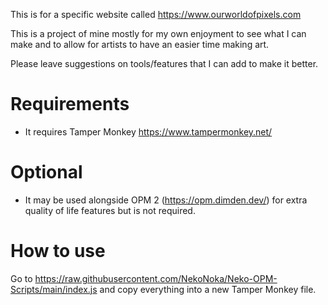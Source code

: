 This is for a specific website called https://www.ourworldofpixels.com

This is a project of mine mostly for my own enjoyment to see what I can make and to allow for artists to have an easier time making art.

Please leave suggestions on tools/features that I can add to make it better.

# Requirements

* It requires Tamper Monkey https://www.tampermonkey.net/

# Optional

* It may be used alongside OPM 2 (https://opm.dimden.dev/) for extra quality of life features but is not required.

# How to use

Go to https://raw.githubusercontent.com/NekoNoka/Neko-OPM-Scripts/main/index.js and copy everything into a new Tamper Monkey file.
